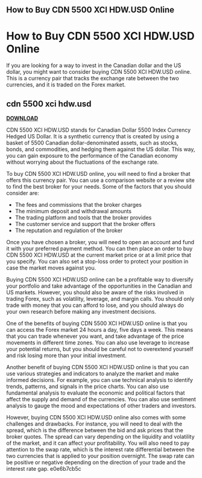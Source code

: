 ## How to Buy CDN 5500 XCI HDW.USD Online

  
# How to Buy CDN 5500 XCI HDW.USD Online
 
If you are looking for a way to invest in the Canadian dollar and the US dollar, you might want to consider buying CDN 5500 XCI HDW.USD online. This is a currency pair that tracks the exchange rate between the two currencies, and it is traded on the Forex market.
 
## cdn 5500 xci hdw.usd


[**DOWNLOAD**](https://www.google.com/url?q=https%3A%2F%2Furlgoal.com%2F2tJZZL&sa=D&sntz=1&usg=AOvVaw0hB57_1AO0d8c-c_zqz78I)

 
CDN 5500 XCI HDW.USD stands for Canadian Dollar 5500 Index Currency Hedged US Dollar. It is a synthetic currency that is created by using a basket of 5500 Canadian dollar-denominated assets, such as stocks, bonds, and commodities, and hedging them against the US dollar. This way, you can gain exposure to the performance of the Canadian economy without worrying about the fluctuations of the exchange rate.
 
To buy CDN 5500 XCI HDW.USD online, you will need to find a broker that offers this currency pair. You can use a comparison website or a review site to find the best broker for your needs. Some of the factors that you should consider are:
 
- The fees and commissions that the broker charges
- The minimum deposit and withdrawal amounts
- The trading platform and tools that the broker provides
- The customer service and support that the broker offers
- The reputation and regulation of the broker

Once you have chosen a broker, you will need to open an account and fund it with your preferred payment method. You can then place an order to buy CDN 5500 XCI HDW.USD at the current market price or at a limit price that you specify. You can also set a stop-loss order to protect your position in case the market moves against you.
 
Buying CDN 5500 XCI HDW.USD online can be a profitable way to diversify your portfolio and take advantage of the opportunities in the Canadian and US markets. However, you should also be aware of the risks involved in trading Forex, such as volatility, leverage, and margin calls. You should only trade with money that you can afford to lose, and you should always do your own research before making any investment decisions.
  
One of the benefits of buying CDN 5500 XCI HDW.USD online is that you can access the Forex market 24 hours a day, five days a week. This means that you can trade whenever you want, and take advantage of the price movements in different time zones. You can also use leverage to increase your potential returns, but you should be careful not to overextend yourself and risk losing more than your initial investment.
 
Another benefit of buying CDN 5500 XCI HDW.USD online is that you can use various strategies and indicators to analyze the market and make informed decisions. For example, you can use technical analysis to identify trends, patterns, and signals in the price charts. You can also use fundamental analysis to evaluate the economic and political factors that affect the supply and demand of the currencies. You can also use sentiment analysis to gauge the mood and expectations of other traders and investors.
 
However, buying CDN 5500 XCI HDW.USD online also comes with some challenges and drawbacks. For instance, you will need to deal with the spread, which is the difference between the bid and ask prices that the broker quotes. The spread can vary depending on the liquidity and volatility of the market, and it can affect your profitability. You will also need to pay attention to the swap rate, which is the interest rate differential between the two currencies that is applied to your position overnight. The swap rate can be positive or negative depending on the direction of your trade and the interest rate gap.
 e0e6b7cb5c
